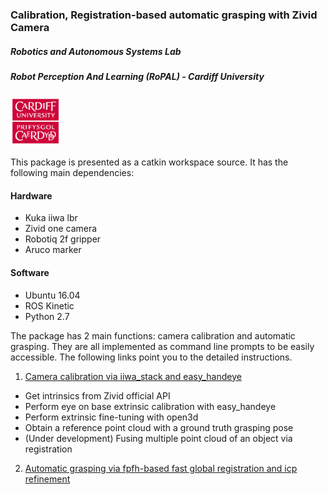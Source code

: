 ### Calibration, Registration-based automatic grasping with Zivid Camera

##### Robotics and Autonomous Systems Lab
##### Robot Perception And Learning (RoPAL) - Cardiff University

<img src="/CardiffUnivLogo.jpg" width="80"/>

This package is presented as a catkin workspace source. It has the following main dependencies:

#### Hardware
- Kuka iiwa lbr
- Zivid one camera
- Robotiq 2f gripper
- Aruco marker

#### Software
- Ubuntu 16.04
- ROS Kinetic
- Python 2.7

The package has 2 main functions: camera calibration and automatic grasping. They are all implemented
as command line prompts to be easily accessible. The following links point you to the detailed instructions.

1. [Camera calibration via iiwa_stack and easy_handeye](https://github.com/IanYangChina/Zivid_project/wiki/Camera-calibration-via-iiwa_stack-and-easy_handeye)

- Get intrinsics from Zivid official API
- Perform eye on base extrinsic calibration with easy_handeye
- Perform extrinsic fine-tuning with open3d
- Obtain a reference point cloud with a ground truth grasping pose
- (Under development) Fusing multiple point cloud of an object via registration

2. [Automatic grasping via fpfh-based fast global registration and icp refinement](https://github.com/IanYangChina/Zivid_project/wiki/Automatic-grasping-via-fpfh-bsed-fast-global-registration-and-icp-refinement)
